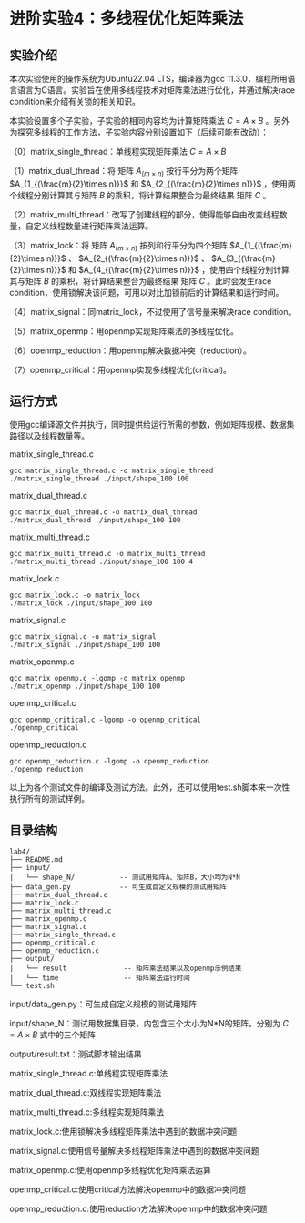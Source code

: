 # 进阶实验4：多线程优化矩阵乘法

## 实验介绍

本次实验使用的操作系统为Ubuntu22.04 LTS，编译器为gcc 11.3.0，编程所用语言语言为C语言。实验旨在使用多线程技术对矩阵乘法进行优化，并通过解决race condition来介绍有关锁的相关知识。

本实验设置多个子实验，子实验的相同内容均为计算矩阵乘法 $C = A \times B$ 。另外为探究多线程的工作方法，子实验内容分别设置如下（后续可能有改动）：

（0）matrix_single_thread：单线程实现矩阵乘法 $C = A \times B$

（1）matrix_dual_thread：将 矩阵  $A_{(m\times n)}$  按行平分为两个矩阵   $A_{1_{(\frac{m}{2}\times n)}}$  和  $A_{2_{(\frac{m}{2}\times n)}}$ ，使用两个线程分别计算其与矩阵 $B$ 的乘积，将计算结果整合为最终结果 矩阵 $C$ 。

（2）matrix_multi_thread：改写了创建线程的部分，使得能够自由改变线程数量，自定义线程数量进行矩阵乘法运算。
                       
（3）matrix_lock：将 矩阵  $A_{(m\times n)}$  按列和行平分为四个矩阵   $A_{1_{(\frac{m}{2}\times n)}}$ 、 $A_{2_{(\frac{m}{2}\times n)}}$ 、 $A_{3_{(\frac{m}{2}\times n)}}$ 和  $A_{4_{(\frac{m}{2}\times n)}}$ ，使用四个线程分别计算其与矩阵 $B$ 的乘积，将计算结果整合为最终结果 矩阵 $C$ 。此时会发生race condition，使用锁解决该问题，可用以对比加锁前后的计算结果和运行时间。

（4）matrix_signal：同matrix_lock，不过使用了信号量来解决race condition。

（5）matrix_openmp：用openmp实现矩阵乘法的多线程优化。

（6）openmp_reduction：用openmp解决数据冲突（reduction）。

（7）openmp_critical：用openmp实现多线程优化(critical)。

## 运行方式

使用gcc编译源文件并执行，同时提供给运行所需的参数，例如矩阵规模、数据集路径以及线程数量等。

matrix_single_thread.c

```
gcc matrix_single_thread.c -o matrix_single_thread
./matrix_single_thread ./input/shape_100 100
```

matrix_dual_thread.c

```
gcc matrix_dual_thread.c -o matrix_dual_thread
./matrix_dual_thread ./input/shape_100 100
```

matrix_multi_thread.c

```
gcc matrix_multi_thread.c -o matrix_multi_thread
./matrix_multi_thread ./input/shape_100 100 4
```

matrix_lock.c 

```
gcc matrix_lock.c -o matrix_lock
./matrix_lock ./input/shape_100 100
```

matrix_signal.c 

```
gcc matrix_signal.c -o matrix_signal
./matrix_signal ./input/shape_100 100
```

matrix_openmp.c 

```
gcc matrix_openmp.c -lgomp -o matrix_openmp
./matrix_openmp ./input/shape_100 100
```

openmp_critical.c 

```
gcc openmp_critical.c -lgomp -o openmp_critical
./openmp_critical
```

openmp_reduction.c 

```
gcc openmp_reduction.c -lgomp -o openmp_reduction
./openmp_reduction
```

以上为各个测试文件的编译及测试方法。此外，还可以使用test.sh脚本来一次性执行所有的测试样例。

## 目录结构

```
lab4/
├── README.md
├── input/
│   └── shape_N/           -- 测试用矩阵A、矩阵B，大小均为N*N 
├── data_gen.py            -- 可生成自定义规模的测试用矩阵
├── matrix_dual_thread.c
├── matrix_lock.c
├── matrix_multi_thread.c
├── matrix_openmp.c
├── matrix_signal.c
├── matrix_single_thread.c
├── openmp_critical.c
├── openmp_reduction.c
├── output/
│   └── result              -- 矩阵乘法结果以及openmp示例结果
│   └── time                -- 矩阵乘法运行时间
└── test.sh
```
input/data_gen.py：可生成自定义规模的测试用矩阵

input/shape_N：测试用数据集目录，内包含三个大小为N*N的矩阵，分别为 $C = A \times B$ 式中的三个矩阵

output/result.txt：测试脚本输出结果

matrix_single_thread.c:单线程实现矩阵乘法

matrix_dual_thread.c:双线程实现矩阵乘法

matrix_multi_thread.c:多线程实现矩阵乘法

matrix_lock.c:使用锁解决多线程矩阵乘法中遇到的数据冲突问题

matrix_signal.c:使用信号量解决多线程矩阵乘法中遇到的数据冲突问题

matrix_openmp.c:使用openmp多线程优化矩阵乘法运算

openmp_critical.c:使用critical方法解决openmp中的数据冲突问题

openmp_reduction.c:使用reduction方法解决openmp中的数据冲突问题
